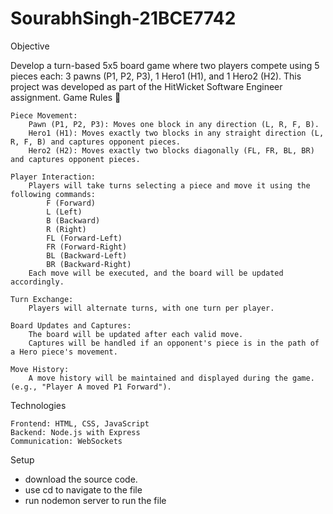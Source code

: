 # SourabhSingh-21BCE7742


Objective

Develop a turn-based 5x5 board game where two players compete using 5 pieces each: 3 pawns (P1, P2, P3), 1 Hero1 (H1), and 1 Hero2 (H2). This project was developed as part of the HitWicket Software Engineer assignment.
Game Rules 📜

    Piece Movement:
        Pawn (P1, P2, P3): Moves one block in any direction (L, R, F, B).
        Hero1 (H1): Moves exactly two blocks in any straight direction (L, R, F, B) and captures opponent pieces.
        Hero2 (H2): Moves exactly two blocks diagonally (FL, FR, BL, BR) and captures opponent pieces.

    Player Interaction:
        Players will take turns selecting a piece and move it using the following commands:
            F (Forward)
            L (Left)
            B (Backward)
            R (Right)
            FL (Forward-Left)
            FR (Forward-Right)
            BL (Backward-Left)
            BR (Backward-Right)
        Each move will be executed, and the board will be updated accordingly.

    Turn Exchange:
        Players will alternate turns, with one turn per player.

    Board Updates and Captures:
        The board will be updated after each valid move.
        Captures will be handled if an opponent's piece is in the path of a Hero piece's movement.

    Move History:
        A move history will be maintained and displayed during the game. (e.g., "Player A moved P1 Forward").

Technologies

    Frontend: HTML, CSS, JavaScript
    Backend: Node.js with Express
    Communication: WebSockets

Setup
- download the source code.
- use cd <directory-name> to navigate to the file
- run nodemon server to run the file

